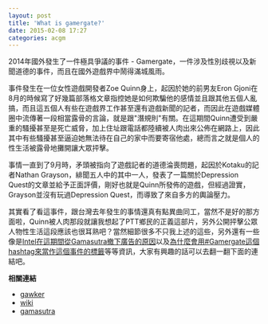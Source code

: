 ```yaml
---
layout: post
title: 'What is gamergate?'
date: 2015-02-08 17:27
categories: acgm
---
```


2014年國外發生了一件極具爭議的事件 - Gamergate，一件涉及性別歧視以及新聞道德的事件，而且在國外遊戲界中鬧得滿城風雨。

事件發生在一位女性遊戲開發者Zoe Quinn身上，起因於她的前男友Eron Gjoni在8月的時候寫了好幾篇部落格文章指控她是如何欺騙他的感情並且跟其他五個人亂搞，而且這五個人有些在遊戲界工作甚至還有遊戲新聞的記者，而因此在遊戲媒體圈中流傳著一段相當露骨的言論，就是跟"潛規則"有關。在這期間Quinn遭受到嚴重的騷擾甚至是死亡威脅，加上住址跟電話都陸續被人肉出來公佈在網路上，因此其中有些騷擾甚至逼迫她無法待在自己的家中而要寄宿他處，總而言之就是個人的性生活被露骨地攤開讓大眾抨擊。

事情一直到了9月時，矛頭被指向了遊戲記者的道德淪喪問題，起因於Kotaku的記者Nathan Grayson，緋聞五人中的其中一人，發表了一篇關於Depression Quest的文章並給予正面評價，剛好也就是Quinn所發佈的遊戲，但經過證實，Grayson並沒有玩過Depression Quest，而導致了來自多方的輿論壓力。

其實看了看這事件，跟台灣去年發生的事情還真有點異曲同工，當然不是好的那方面啦，Quinn被人肉那段就讓我想起了PTT鄉民的正義這部片，另外公開抨擊公眾人物性生活這段應該也很耳熟吧？當然細節很多不只我上述的這些，另外還有一些像是[Intel在這期間從Gamasutra撤下廣告的原因](http://bits.blogs.nytimes.com/2014/10/02/intel-pulls-ads-from-site-after-gamergate-boycott/)以及[為什麼會用#Gamergate這個hashtag來當作這個事件的標籤](http://en.wikipedia.org/wiki/Gamergate_controversy#Gamergate_hashtag)等等資訊，大家有興趣的話可以去翻一翻下面的連結吧。

**相關連結**

* [gawker](http://gawker.com/what-is-gamergate-and-why-an-explainer-for-non-geeks-1642909080)
* [wiki](http://en.wikipedia.org/wiki/Gamergate_controversy#Gamergate_hashtag)
* [gamasutra](http://www.gamasutra.com/view/news/224400/Gamers_dont_have_to_be_your_audience_Gamers_are_over.php)
